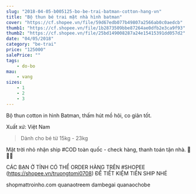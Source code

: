 ```yaml
---
slug: "2018-04-05-b005125-bo-be-trai-batman-cotton-hang-vn"
title: "Bộ thun bé trai mặt nhà hình batman"
cover: "https://cf.shopee.vn/file/59d67edb077b49807a2566ab0c0aedcb"
thumb1: "https://cf.shopee.vn/file/1b2873509bbe87264ae0dfb2e3ca9f93"
thumb2: "https://cf.shopee.vn/file/25bd149008287a24e15415391dd057d2"
date: "04/05/2018"
category: "be-trai"
price: "125000"
salePrice: ""
tags:
    - do-bo
mau:
    - vang
sizes:
    - 1
    - 2
    - 3
---
```


Bộ thun cotton in hình Batman, thấm hút mồ hôi, co giãn tốt.

Xuất xứ: Việt Nam

> Dành cho bé từ 15kg - 23kg

Mặt trời nhỏ nhận ship #COD toàn quốc - check hàng, thanh toán tận nhà.  🚚🚚🚚

CÁC BẠN Ở TỈNH CÓ THỂ ORDER HÀNG TRÊN #SHOPEE (https://shopee.vn/truongtomi0708) ĐỂ TIẾT KIỆM TIỀN SHIP NHÉ

<div class="hidden">
shopmattroinho.com quanaotreem dambegai quanaochobe
</div>
